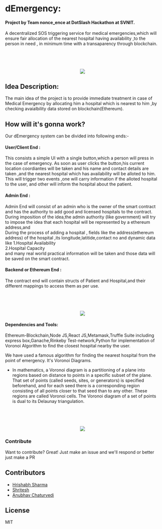 # dEmergency:

#### Project by Team nonce_ence at DotSlash Hackathon at SVNIT.

A decentralized SOS triggering service for medical emergencies,which will ensure fair allocation of the nearest hospital having availability ,to the person in need , in minimum time with a transaparency through blockchain.

<h1 align="center">
<br>
<img src="https://github.com/Sharma-Hrishabh/dEmergency_dotslash/blob/master/imgs/ss.png" />
</h1>  

## Idea Description:
The main idea of the project is to provide immediate treatment in case of Medical Emergency by allocating him a hospital which is nearest to him ,by checking avaialbility data stored on blockchain(Ethereum).

## How will it's gonna work?
Our dEmergency system can be divided into following ends:-

#### User/Client End :
This consists a simple UI with a single button,which a person will press in the case of emergency.
As soon as user clicks the button,his current location coordiantes will be taken and his name and contact details are taken ,and the nearest hospital which has availability will be alloted to him.
This will trigger two events ,one will carry information if the alloted hospital to the user,
and other will inform the hospital about the patient.

#### Admin End :
Admin End will consist of an admin who is the owner of the smart contract and has the authority to add good and licensed hospitals to the contract.<br>
During imposition of the idea,the admin authority (like government) will try to impose the idea that each hospital will be represented by a ethereum address,and<br>
During the process of adding a hospital , fields like the address(ethereum address) of the hospital ,its longitude,latitide,contact no and dynamic data like 
1.Hospital Availability <br>
2.Hospital Capacity <br>
and many real world practical information will be taken and those data will be saved on the smart contract.

#### Backend or Ethereum End :

The contract end will contain structs of Patient and Hospital,and their different mappings to access them as per use.<br>



<h1 align="center">
<br>
<img src="https://github.com/Sharma-Hrishabh/dEmergency_dotslash/blob/master/imgs/workflow.jpg" />
<br>
</h1>  

#### Dependencies and Tools:
Ethereum-Blockchain,Node JS,React JS,Metamask,Truffle Suite including express box,Ganache,Rinkeby Test-network,Python for implementation
of Voronoi Algorithm to find the closest hospital nearby the user.

We have used a famous algorithm for finding the nearest hospital from the point of emergency. It's Voronoi Diagrams.
- In mathematics, a Voronoi diagram is a partitioning of a plane into regions based on distance to points in a specific subset of the plane. That set of points (called seeds, sites, or generators) is specified beforehand, and for each seed there is a corresponding region consisting of all points closer to that seed than to any other. These regions are called Voronoi cells. The Voronoi diagram of a set of points is dual to its Delaunay triangulation.

<h1 align="center">
<br>
<img src="https://github.com/Sharma-Hrishabh/dEmergency_dotslash/blob/master/imgs/Voronoi.png" />
</h1>

### Contribute

Want to contribute? Great! Just make an issue and we'll respond or better just make a PR

## Contributors
- [Hrishabh Sharma](https://github.com/Sharma-Hrishabh) 
- [Shritesh](https://github.com/Shritesh99)
- [Anubhav Chaturvedi](https://github.com/aniforverizon)

License
----

MIT
